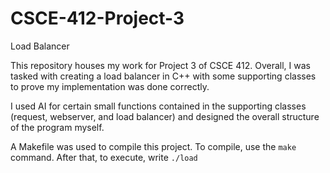 # CSCE-412-Project-3
Load Balancer

This repository houses my work for Project 3 of CSCE 412. Overall, I was tasked with creating a load balancer in C++ with some supporting classes to prove my implementation was done correctly.

I used AI for certain small functions contained in the supporting classes (request, webserver, and load balancer) and designed the overall structure of the program myself.

A Makefile was used to compile this project. To compile, use the `make` command. After that, to execute, write `./load`
